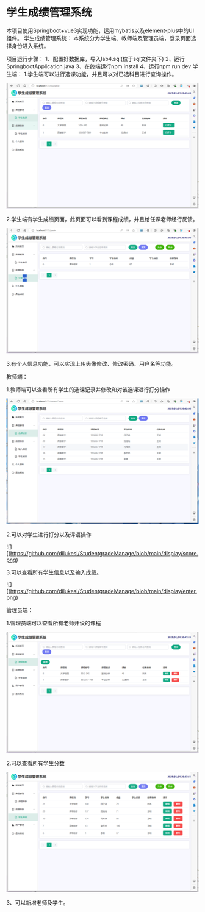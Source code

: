 # 学生成绩管理系统
本项目使用Springboot+vue3实现功能，运用mybatis以及element-plus中的UI组件。
学生成绩管理系统：
本系统分为学生端、教师端及管理员端，登录页面选择身份进入系统。

项目运行步骤：
1、配置好数据库，导入lab4.sql(位于sql文件夹下)
2、运行SpringbootApplication.java
3、在终端运行npm install
4、运行npm run dev
学生端：
1.学生端可以进行选课功能，并且可以对已选科目进行查询操作。

![](https://github.com/dilukesi/StudentgradeManage/blob/main/display/select.png)

2.学生端有学生成绩页面，此页面可以看到课程成绩，并且给任课老师经行反馈。

![](https://github.com/dilukesi/StudentgradeManage/blob/main/display/myscore.png)

3.有个人信息功能，可以实现上传头像修改、修改密码、用户名等功能。

教师端：

1.教师端可以查看所有学生的选课记录并修改和对该选课进行打分操作

![](https://github.com/dilukesi/StudentgradeManage/blob/main/display/check.png)

2.可以对学生进行打分以及评语操作

![][(https://github.com/dilukesi/StudentgradeManage/blob/main/display/score.png)

3.可以查看所有学生信息以及输入成绩。

![][(https://github.com/dilukesi/StudentgradeManage/blob/main/display/enter.png)

管理员端：

1.管理员端可以查看所有老师开设的课程

![](https://github.com/dilukesi/StudentgradeManage/blob/main/display/techer_course.png)

2.可以查看所有学生分数

![](https://github.com/dilukesi/StudentgradeManage/blob/main/display/all_score.png)

3、可以新增老师及学生。
